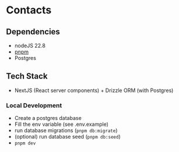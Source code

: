 # Contacts

## Dependencies

- nodeJS 22.8
- [pnpm](https://pnpm.io/installation) 
- Postgres

## Tech Stack

- NextJS (React server components) + Drizzle ORM (with Postgres)

### Local Development

- Create a postgres database
- Fill the env variable (see .env.example)
- run database migrations (`pnpm db:migrate`)
- (optional) run database seed (`pnpm db:seed`)
- `pnpm dev`


